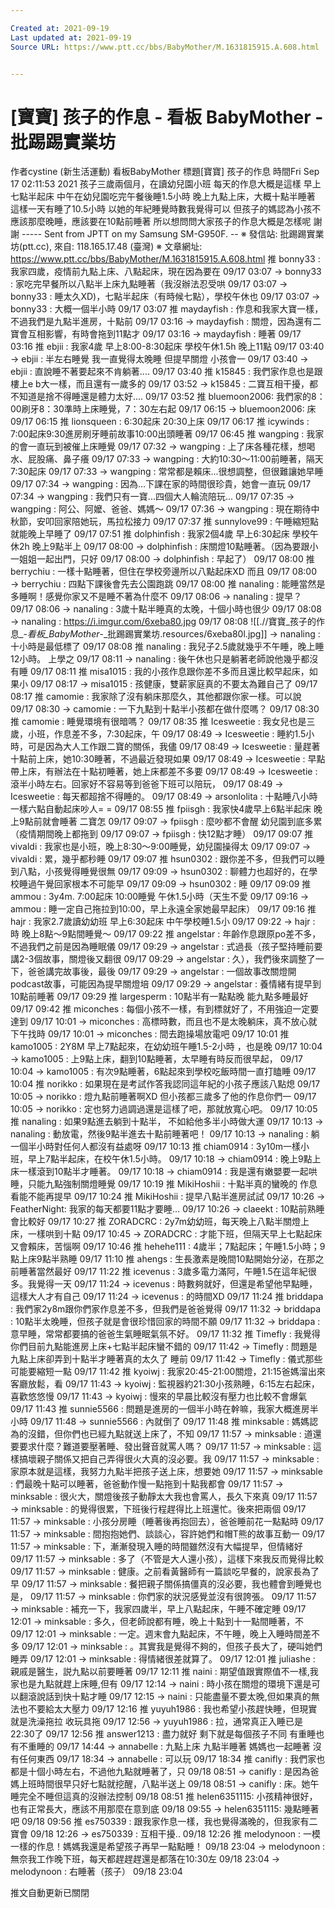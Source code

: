 ```yaml
---

Created at: 2021-09-19
Last updated at: 2021-09-19
Source URL: https://www.ptt.cc/bbs/BabyMother/M.1631815915.A.608.html


---
```


# [寶寶] 孩子的作息 - 看板 BabyMother - 批踢踢實業坊


作者cystine (新生活運動)
看板BabyMother
標題\[寶寶\] 孩子的作息
時間Fri Sep 17 02:11:53 2021
孩子三歲兩個月，在讀幼兒園小班 每天的作息大概是這樣 早上七點半起床 中午在幼兒園吃完午餐後睡1.5小時 晚上九點上床，大概十點半睡著 這樣一天有睡了10.5小時 以她的年紀睡覺時數我覺得可以 但孩子的媽認為小孩不應該那麼晚睡，應該要在10點前睡著 所以想問問大家孩子的作息大概是怎樣呢 謝謝 ----- Sent from JPTT on my Samsung SM-G950F. -- ※ 發信站: 批踢踢實業坊(ptt.cc), 來自: 118.165.17.48 (臺灣) ※ 文章網址: <https://www.ptt.cc/bbs/BabyMother/M.1631815915.A.608.html>
推 bonny33 : 我家四歲，疫情前九點上床、八點起床，現在因為要在 09/17 03:07
→ bonny33 : 家吃完早餐所以八點半上床九點睡著（我沒辦法忍受哄 09/17 03:07
→ bonny33 : 睡太久XD)，七點半起床（有時候七點），學校午休也 09/17 03:07
→ bonny33 : 大概一個半小時 09/17 03:07
推 maydayfish : 作息和我家大寶一樣，不過我們是九點半進房，十點前 09/17 03:16
→ maydayfish : 關燈，因為還有二寶會互相影響，有時會拖到11點才 09/17 03:16
→ maydayfish : 睡著 09/17 03:16
推 ebjii : 我家4歲 早上8:00-8:30起床 學校午休1.5h 晚上11點 09/17 03:40
→ ebjii : 半左右睡覺 我一直覺得太晚睡 但提早關燈 小孩會一 09/17 03:40
→ ebjii : 直說睡不著要起來不肯躺著.... 09/17 03:40
推 k15845 : 我們家作息也是跟樓上e b大一樣，而且還有一歲多的 09/17 03:52
→ k15845 : 二寶互相干擾，都不知道是捨不得睡還是體力太好.... 09/17 03:52
推 bluemoon2006: 我們家的8：00刷牙8：30準時上床睡覺，7：30左右起 09/17 06:15
→ bluemoon2006: 床 09/17 06:15
推 lionsqueen : 6:30起床 20:30上床 09/17 06:17
推 icywinds : 7:00起床9:30進房刷牙睡前故事10:00出頭睡著 09/17 06:45
推 wangping : 我家的會一直玩到被催上床睡覺 09/17 07:32
→ wangping : 上了床各種花樣，想喝水、屁股痛、鼻子癢 09/17 07:33
→ wangping : 大約10:30～11:00前睡著，隔天7:30起床 09/17 07:33
→ wangping : 常常都是賴床...很想調整，但很難讓她早睡 09/17 07:34
→ wangping : 因為...下課在家的時間很珍貴，她會一直玩 09/17 07:34
→ wangping : 我們只有一寶...四個大人輪流陪玩... 09/17 07:35
→ wangping : 阿公、阿嬤、爸爸、媽媽～ 09/17 07:36
→ wangping : 現在期待中秋節，安叩回家陪她玩，馬拉松接力 09/17 07:37
推 sunnylove99 : 午睡縮短點就能晚上早睡了 09/17 07:51
推 dolphinfish : 我家2個4歲 早上6:30起床 學校午休2h 晚上9點半上 09/17 08:00
→ dolphinfish : 床關燈10點睡著。（因為要跟小一姐姐一起出門，只好 09/17 08:00
→ dolphinfish : 早起了） 09/17 08:00
推 berrychiu : 一樣十點睡著，但住在學校旁邊所以八點起床XD 而且 09/17 08:00
→ berrychiu : 四點下課後會先去公園跑跳 09/17 08:00
推 nanaling : 能睡當然是多睡啊！感覺你家又不是睡不著為什麼不 09/17 08:06
→ nanaling : 提早？ 09/17 08:06
→ nanaling : 3歲十點半睡真的太晚，十個小時也很少 09/17 08:08
→ nanaling : <https://i.imgur.com/6xeba80.jpg> 09/17 08:08
![[.//寶寶_孩子的作息_-_看板_BabyMother_-_批踢踢實業坊.resources/6xeba80l.jpg]]
→ nanaling : 十小時是最低標了 09/17 08:08
推 nanaling : 我兒子2.5歲就幾乎不午睡，晚上睡12小時。 上學之 09/17 08:11
→ nanaling : 後午休也只是躺著老師說他幾乎都沒有睡 09/17 08:11
推 misa1015 : 我的小孩作息跟你差不多而且還比較早起床，如果小 09/17 08:17
→ misa1015 : 孩健康，雙薪家庭真的不要太為難自己了 09/17 08:17
推 camomie : 我家除了沒有躺床那麼久，其他都跟你家一樣。可以說 09/17 08:30
→ camomie : 一下九點到十點半小孩都在做什麼嗎？ 09/17 08:30
推 camomie : 睡覺環境有很暗嗎？ 09/17 08:35
推 Icesweetie : 我女兒也是三歲，小班，作息差不多，7:30起床，午 09/17 08:49
→ Icesweetie : 睡約1.5小時，可是因為大人工作跟二寶的關係，我儘 09/17 08:49
→ Icesweetie : 量趕著十點前上床，她10:30睡著，不過最近發現如果 09/17 08:49
→ Icesweetie : 早點帶上床，有辦法在十點初睡著，她上床都差不多要 09/17 08:49
→ Icesweetie : 滾半小時左右。回家好不容易等到爸爸下班可以陪玩， 09/17 08:49
→ Icesweetie : 每天都超捨不得睡的。 09/17 08:49
→ arsonlolita : 十點睡八小時一樣六點自動起床吵人= = 09/17 08:55
推 fpiisgh : 我家快4歲早上6點半起床 晚上9點前就會睡著 二寶怎 09/17 09:07
→ fpiisgh : 麼吵都不會醒 幼兒園到底多累 （疫情期間晚上都拖到 09/17 09:07
→ fpiisgh : 快12點才睡） 09/17 09:07
推 vivaldi : 我家也是小班，晚上8:30～9:00睡覺，幼兒園操得太 09/17 09:07
→ vivaldi : 累，幾乎都秒睡 09/17 09:07
推 hsun0302 : 跟你差不多，但我們可以睡到八點，小孩覺得睡覺很無 09/17 09:09
→ hsun0302 : 聊體力也超好的，在學校睡過午覺回家根本不可能早 09/17 09:09
→ hsun0302 : 睡 09/17 09:09
推 ammou : 3y4m. 7:00起床 10:00睡覺 午休1.5小時（天生不愛 09/17 09:16
→ ammou : 睡一定自己拖拉到10:00，早上永遠全家她最早起床） 09/17 09:16
推 hajr : 我家2.7歲讀幼幼班 早上6:30起床 中午學校睡1.5小 09/17 09:22
→ hajr : 時 晚上8點～9點間睡覺～ 09/17 09:22
推 angelstar : 年齡作息跟原po差不多，不過我們之前是因為睡眠儀 09/17 09:29
→ angelstar : 式過長（孩子堅持睡前要講2-3個故事，關燈後又翻很 09/17 09:29
→ angelstar : 久），我們後來調整了一下，爸爸講完故事後，最後 09/17 09:29
→ angelstar : 一個故事改關燈開podcast故事，可能因為提早關燈培 09/17 09:29
→ angelstar : 養情緒有提早到10點前睡著 09/17 09:29
推 largesperm : 10點半有一點點晚 能九點多睡最好 09/17 09:42
推 miconches : 每個小孩不一樣，有到標就好了，不用強迫一定要達到 09/17 10:01
→ miconches : 高標時數，而且也不是太晚躺床，真不放心就下午找時 09/17 10:01
→ miconches : 間去跑操場放電吧 09/17 10:01
推 kamo1005 : 2Y8M 早上7點起來，在幼幼班午睡1.5-2小時 ，也是晚 09/17 10:04
→ kamo1005 : 上9點上床，翻到10點睡著，太早睡有時反而很早起， 09/17 10:04
→ kamo1005 : 有次9點睡著，6點起來到學校吃飯時間一直打瞌睡 09/17 10:04
推 norikko : 如果現在是考試作答我認同這年紀的小孩子應該八點熄 09/17 10:05
→ norikko : 燈九點前睡著啊XD 但小孩都三歲多了他的作息你們一 09/17 10:05
→ norikko : 定也努力過調過還是這樣了吧，那就放寬心吧。 09/17 10:05
推 nanaling : 如果9點進去躺到十點半， 不如給他多半小時做大運 09/17 10:13
→ nanaling : 動放電，然後9點半進去十點前睡著吧！ 09/17 10:13
→ nanaling : 躺一個半小時對任何人都沒有益處呀 09/17 10:13
推 chiam0914 : 3y10m一樣小班，早上7點半起床，在校午休1.5小時。 09/17 10:18
→ chiam0914 : 晚上9點上床一樣滾到10點半才睡著。 09/17 10:18
→ chiam0914 : 我是還有嫩嬰要一起哄睡，只能九點強制關燈睡覺 09/17 10:19
推 MikiHoshii : 十點半真的蠻晚的 作息看能不能再提早 09/17 10:24
推 MikiHoshii : 提早八點半進房試試 09/17 10:26
→ FeatherNight: 我家的每天都要11點才要睡… 09/17 10:26
→ claeekt : 10點前熟睡會比較好 09/17 10:27
推 ZORADCRC : 2y7m幼幼班，每天晚上八點半關燈上床，一樣哄到十點 09/17 10:45
→ ZORADCRC : 才能下班，但隔天早上七點起床又會賴床，苦惱啊 09/17 10:46
推 hehehe111 : 4歲半；7點起床；午睡1.5小時；9點上床9點半熟睡 09/17 11:10
推 ahengs : 生長激素是晚間10點開始分泌，在那之前睡著當然最好 09/17 11:22
推 icevenus : 3歲多電力滿阿，午睡1.5在這年紀很多。我覺得一天 09/17 11:24
→ icevenus : 時數夠就好，但還是希望他早點睡，這樣大人才有自己 09/17 11:24
→ icevenus : 的時間XD 09/17 11:24
推 briddapa : 我們家2y8m跟你們家作息差不多，但我們是爸爸覺得 09/17 11:32
→ briddapa : 10點半太晚睡，但孩子就是會很珍惜回家的時間不願 09/17 11:32
→ briddapa : 意早睡，常常都要搞的爸爸生氣睡眠氣氛不好。 09/17 11:32
推 Timefly : 我覺得你們目前九點能進房上床+七點半起床蠻不錯的 09/17 11:42
→ Timefly : 問題是九點上床卻弄到十點半才睡著真的太久了 睡前 09/17 11:42
→ Timefly : 儀式那些可能要縮短一點 09/17 11:42
推 kyoiwj : 我家20:45-21:00關燈，21:15爸媽溜出來客廳放鬆，看 09/17 11:43
→ kyoiwj : 監視器約21:30小孩熟睡，6:15左右起床，喜歡悠悠慢 09/17 11:43
→ kyoiwj : 慢來的早晨比較沒有壓力也比較不會爆氣 09/17 11:43
推 sunnie5566 : 問題是進房的一個半小時在幹嘛，我家大概進房半小時 09/17 11:48
→ sunnie5566 : 內就倒了 09/17 11:48
推 minksable : 媽媽認為的沒錯，但你們也已經九點就送上床了，不知 09/17 11:57
→ minksable : 道還要要求什麼？難道要壓著睡、發出聲音就罵人嗎？ 09/17 11:57
→ minksable : 這樣搞壞親子關係又把自己弄得很火大真的沒必要。我 09/17 11:57
→ minksable : 家原本就是這樣，我努力九點半把孩子送上床，想要她 09/17 11:57
→ minksable : 們最晚十點可以睡著，爸爸動作慢一點拖到十點我都會 09/17 11:57
→ minksable : 很火大，關燈後孩子動靜太大我也會罵人，長久下來真 09/17 11:57
→ minksable : 的覺得很累，下班後行程趕得比上班還忙。後來把兩個 09/17 11:57
→ minksable : 小孩分房睡（睡著後再抱回去），爸爸睡前花一點點時 09/17 11:57
→ minksable : 間抱抱她們、談談心，容許她們和帽T熊的故事互動一 09/17 11:57
→ minksable : 下，漸漸發現入睡的時間雖然沒有大幅提早，但情緒好 09/17 11:57
→ minksable : 多了（不管是大人還小孩），這樣下來我反而覺得比較 09/17 11:57
→ minksable : 健康。之前看黃醫師有一篇談吃早餐的，說家長為了早 09/17 11:57
→ minksable : 餐把親子關係搞僵真的沒必要，我也體會到睡覺也是， 09/17 11:57
→ minksable : 你們家的狀況感覺並沒有很誇張。 09/17 11:57
→ minksable : 補充一下，我家四歲半，早上八點起床，午睡不確定睡 09/17 12:01
→ minksable : 多久，但老師說都有睡，晚上十點到十一點間睡著，不 09/17 12:01
→ minksable : 一定。週末會九點起床，不午睡，晚上入睡時間差不多 09/17 12:01
→ minksable : 。其實我是覺得不夠的，但孩子長大了，硬叫她們睡弄 09/17 12:01
→ minksable : 得情緒很差就算了。 09/17 12:01
推 juliashe : 親戚是醫生，説九點以前要睡著 09/17 12:11
推 naini : 期望值跟實際值不一樣,我家也是九點就趕上床睡,但有 09/17 12:14
→ naini : 時小孩在關燈的環境下還是可以翻滾說話到快十點才睡 09/17 12:15
→ naini : 只能盡量不要太晚,但如果真的無法也不要給太大壓力 09/17 12:16
推 yuyuh1986 : 我也希望小孩趕快睡，但現實就是洗澡拖拉 收玩具拖 09/17 12:56
→ yuyuh1986 : 拉，通常真正入睡已是22:30了 09/17 12:56
推 answer1213 : 盡力就好 剩下就是每個孩子不同 有重睡也有不重睡的 09/17 14:44
→ annabelle : 九點上床 九點半睡著 媽媽也一起睡著 沒有任何東西 09/17 18:34
→ annabelle : 可以玩 09/17 18:34
推 canifly : 我們家也都是十個小時左右，不過他九點就睡著了，只 09/18 08:51
→ canifly : 是因為爸媽上班時間很早只好七點就挖醒，八點半送上 09/18 08:51
→ canifly : 床。她午睡完全不睡但這真的沒辦法控制 09/18 08:51
推 helen6351115: 小孩精神很好，也有正常長大，應該不用那麼在意到底 09/18 09:55
→ helen6351115: 幾點睡著吧 09/18 09:56
推 es750339 : 跟我家作息一樣，我也覺得滿晚的，但我家有二寶會 09/18 12:26
→ es750339 : 互相干擾.. 09/18 12:26
推 melodynoon : 一模一樣的作息！媽媽我還是希望孩子再早一點點睡！ 09/18 23:04
→ melodynoon : 無奈我工作晚下班，每天都趕趕趕還是都落在10:30左 09/18 23:04
→ melodynoon : 右睡著（孩子） 09/18 23:04

推文自動更新已關閉

